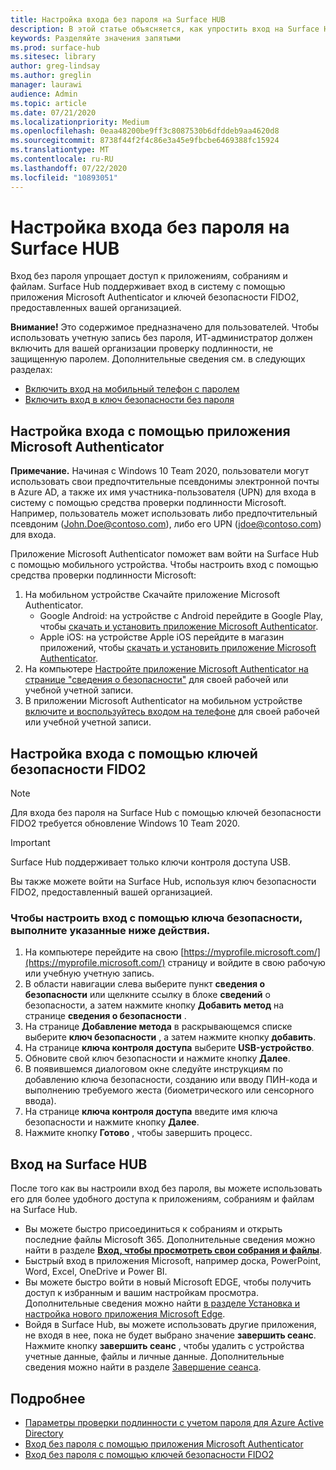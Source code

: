 ```yaml
---
title: Настройка входа без пароля на Surface HUB
description: В этой статье объясняется, как упростить вход на Surface Hub.
keywords: Разделяйте значения запятыми
ms.prod: surface-hub
ms.sitesec: library
author: greg-lindsay
ms.author: greglin
manager: laurawi
audience: Admin
ms.topic: article
ms.date: 07/21/2020
ms.localizationpriority: Medium
ms.openlocfilehash: 0eaa48200be9ff3c8087530b6dfddeb9aa4620d8
ms.sourcegitcommit: 8738f44f2f4c86e3a45e9fbcbe6469388fc15924
ms.translationtype: MT
ms.contentlocale: ru-RU
ms.lasthandoff: 07/22/2020
ms.locfileid: "10893051"
---
```

# Настройка входа без пароля на Surface HUB

 
Вход без пароля упрощает доступ к приложениям, собраниям и файлам. Surface Hub поддерживает вход в систему с помощью приложения Microsoft Authenticator и ключей безопасности FIDO2, предоставленных вашей организацией.

**Внимание!** Это содержимое предназначено для пользователей. Чтобы использовать учетную запись без пароля, ИТ-администратор должен включить для вашей организации проверку подлинности, не защищенную паролем. Дополнительные сведения см. в следующих разделах:

- [Включить вход на мобильный телефон с паролем](https://docs.microsoft.com/azure/active-directory/authentication/howto-authentication-passwordless-phone)
- [Включить вход в ключ безопасности без пароля](https://docs.microsoft.com/azure/active-directory/authentication/howto-authentication-passwordless-security-key)


## Настройка входа с помощью приложения Microsoft Authenticator

**Примечание.** Начиная с Windows 10 Team 2020, пользователи могут использовать свои предпочтительные псевдонимы электронной почты в Azure AD, а также их имя участника-пользователя (UPN) для входа в систему с помощью средства проверки подлинности Microsoft. Например, пользователь может использовать либо предпочтительный псевдоним (John.Doe@contoso.com), либо его UPN (jdoe@contoso.com) для входа.
 
Приложение Microsoft Authenticator поможет вам войти на Surface Hub с помощью мобильного устройства. Чтобы настроить вход с помощью средства проверки подлинности Microsoft:


1. На мобильном устройстве Скачайте приложение Microsoft Authenticator.
    - Google Android: на устройстве с Android перейдите в Google Play, чтобы [скачать и установить приложение Microsoft Authenticator](https://app.adjust.com/e3rxkc_7lfdtm?fallback=https%3A%2F%2Fplay.google.com%2Fstore%2Fapps%2Fdetails%3Fid%3Dcom.azure.authenticator).
    - Apple iOS: на устройстве Apple iOS перейдите в магазин приложений, чтобы [скачать и установить приложение Microsoft Authenticator](https://app.adjust.com/e3rxkc_7lfdtm?fallback=https%3A%2F%2Fitunes.apple.com%2Fus%2Fapp%2Fmicrosoft-authenticator%2Fid983156458).
2. На компьютере [Настройте приложение Microsoft Authenticator на странице "сведения о безопасности"](https://docs.microsoft.com/azure/active-directory/user-help/security-info-setup-auth-app#set-up-the-microsoft-authenticator-app-from-the-security-info-page) для своей рабочей или учебной учетной записи.
3. В приложении Microsoft Authenticator на мобильном устройстве [включите и воспользуйтесь входом на телефоне](https://docs.microsoft.com/azure/active-directory/user-help/user-help-auth-app-sign-in#turn-on-and-use-phone-sign-in-for-your-work-or-school-account) для своей рабочей или учебной учетной записи.

 
## Настройка входа с помощью ключей безопасности FIDO2

> [!NOTE]
>  Для входа без пароля на Surface Hub с помощью ключей безопасности FIDO2 требуется обновление Windows 10 Team 2020.

> [!IMPORTANT]
> Surface Hub поддерживает только ключи контроля доступа USB.
 
Вы также можете войти на Surface Hub, используя ключ безопасности FIDO2, предоставленный вашей организацией. 

### Чтобы настроить вход с помощью ключа безопасности, выполните указанные ниже действия.


1. На компьютере перейдите на свою [https://myprofile.microsoft.com/](https://myprofile.microsoft.com/) страницу и войдите в свою рабочую или учебную учетную запись.
2. В области навигации слева выберите пункт **сведения о безопасности** или щелкните ссылку в блоке **сведений** о безопасности, а затем нажмите кнопку **Добавить метод** на странице **сведения о безопасности** .
3. На странице **Добавление метода** в раскрывающемся списке выберите **ключ безопасности** , а затем нажмите кнопку **добавить**.
4. На странице **ключа контроля доступа** выберите **USB-устройство**.
5. Обновите свой ключ безопасности и нажмите кнопку **Далее**.
6. В появившемся диалоговом окне следуйте инструкциям по добавлению ключа безопасности, созданию или вводу ПИН-кода и выполнению требуемого жеста (биометрического или сенсорного ввода).
7. На странице **ключа контроля доступа** введите имя ключа безопасности и нажмите кнопку **Далее**.
8. Нажмите кнопку **Готово** , чтобы завершить процесс.

## Вход на Surface HUB

После того как вы настроили вход без пароля, вы можете использовать его для более удобного доступа к приложениям, собраниям и файлам на Surface Hub.

- Вы можете быстро присоединиться к собраниям и открыть последние файлы Microsoft 365. Дополнительные сведения можно найти в разделе [**Вход, чтобы просмотреть свои собрания и файлы**](https://support.microsoft.com/help/4506480/sign-in-to-see-your-meetings-and-files-on-surface-hub).
- Быстрый вход в приложения Microsoft, например доска, PowerPoint, Word, Excel, OneDrive и Power BI.
- Вы можете быстро войти в новый Microsoft EDGE, чтобы получить доступ к избранным и вашим настройкам просмотра. Дополнительные сведения можно найти [в разделе Установка и настройка нового приложения Microsoft Edge](surface-hub-install-chromium-edge.md).
- Войдя в Surface Hub, вы можете использовать другие приложения, не входя в нее, пока не будет выбрано значение **завершить сеанс**. Нажмите кнопку **завершить сеанс** , чтобы удалить с устройства учетные данные, файлы и личные данные. Дополнительные сведения можно найти в разделе [Завершение сеанса](finishing-your-surface-hub-meeting.md).


## Подробнее

- [Параметры проверки подлинности с учетом пароля для Azure Active Directory](https://docs.microsoft.com/azure/active-directory/authentication/concept-authentication-passwordless)
- [Вход без пароля с помощью приложения Microsoft Authenticator](https://docs.microsoft.com/azure/active-directory/authentication/howto-authentication-passwordless-phone)
- [Вход без пароля с помощью ключей безопасности FIDO2](https://docs.microsoft.com/azure/active-directory/authentication/howto-authentication-passwordless-security-key#user-registration-and-management-of-fido2-security-keys)

